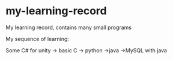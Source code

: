 # my-learning-record
My learning record, contains many small programs

My sequence of learning: <br/>

Some C# for unity -> basic C -> python ->java ->MySQL with java
